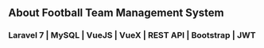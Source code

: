 ## About Football Team Management System

### Laravel 7 | MySQL | VueJS | VueX | REST API | Bootstrap | JWT